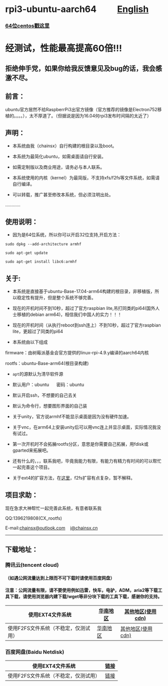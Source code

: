 # rpi3-ubuntu-aarch64          [English](https://github.com/chainsx/ubuntu64-rpi/blob/ubuntu-17.04-arm64/README-EN.md)

### [64位centos戳这里](https://github.com/chainsx/centos64-rpi)

# 经测试，性能最高提高60倍!!!

## 拒绝伸手党，如果你给我反馈意见及bug的话，我会感激不尽。

## 前言：

ubuntu官方居然不给RaspberrPi3出官方镜像（官方推荐的镜像是Electron752移植的。。。。），太不厚道了。（但据说是因为16.04何rpi3发布时间隔的太近了）

## 声明：

* 本系统由我（chainsx）自行构建的根目录以及boot。

* 本系统为最简化ubuntu，如需桌面请自行安装。

* 如需定制版以及商业用途，请务必与本人联系。

* 本系统使用的内核（kernel）为最简版，不支持xfs/f2fs等文件系统，如需请自行编译。

* 可以转载，推广甚至修改本系统，但必须注明出处。

…………

## 使用说明：

* 因为是64位系统，所以你可以开启32位支持,开启方法：

`sudo dpkg --add-architecture armhf`

`sudo apt-get update`

`sudo apt-get install libc6:armhf`

## 关于:

* 本系统是直接基于ubuntu-Base-17.04-arm64构建的根目录，非移植版，所以稳定性有提升，但是整个系统不够完善。


* 现在的开机时间不到10秒，超过了官方raspbian lite,吊打同类的pi64(国外人士移植的debian arm64)，相信我们中国人的实力！！！

* 现在的开机时间（从执行reboot到ssh连上）不到10秒，超过了官方raspbian lite，更超过了同类的pi64


* 本系统由以下组成

firmware：由树莓派基金会官方提供的linux-rpi-4.9.y编译的aarch64内核

rootfs：ubuntu-Base-arm64(根目录构建)

* `apt`的源默认为清华软件源


* 默认用户：ubuntu      密码：ubuntu  


* 默认开启ssh，不想要的自己去关

* 默认为命令行，想要图形界面的自己装

* 关于unity，官方说armhf不能显示桌面是因为没有硬件加速。

* 关于vnc，在arm64上安装unity后可以用vnc连上并显示桌面，实际情况我没有试过。

* 第一次开机时不会拓展rootfs分区，意思是你需要自己拓展，用fdisk或gparted来拓展吧。

* 还有什么的，，，联系我吧，毕竟我能力有限，有能力有精力有时间的可以帮忙一起完善这个项目。

* 关于ext4的扩容方法，在[这里](https://github.com/chainsx/ubuntu64-rpi/blob/ubuntu-17.04-arm64/Documentation/expand-file-system.md)，f2fs扩容有点复杂，暂不解释。

## 项目求助：

现在急求大神帮忙一起完善此系统，有意者联系我

QQ:1396219808(CX_rootfs)

E-mail:chainsx@outlook.com    i@chainsx.cn

**********************

## 下载地址：

### 腾讯云(tencent cloud)

#### （如遇公网流量达到上限而不可下载时请使用百度网盘）

#### 注意：公网流量有限，请不要使用例如迅雷，快车，电驴，ADM，aria2等下载工具下载，请使用浏览器内建下载/wget等非分块下载的工具下载，感谢你的支持。

|使用EXT4文件系统| [华南地区](http://chainsx-1253770712.coscd.myqcloud.com/ubuntu-17.04-arm64-ext4-RaspberryPi3.img.xz) | [其他地区(使用cdn)](http://chainsx-1253770712.file.myqcloud.com/ubuntu-17.04-arm64-ext4-RaspberryPi3.img.xz) |
|-------|--------|-------|
|使用F2FS文件系统（不稳定，仅测试用）| [华南地区](http://chainsx-1253770712.coscd.myqcloud.com/ubuntu-17.04-arm64-f2fs-RaspberryPi3.img.xz) | [其他地区(使用cdn)](http://chainsx-1253770712.file.myqcloud.com/ubuntu-17.04-arm64-f2fs-RaspberryPi3.img.xz) |

### 百度网盘(Baidu Netdisk)

|使用EXT4文件系统|[链接](https://pan.baidu.com/s/1c2325k0)|
|------|--------|
|使用F2FS文件系统（不稳定，仅测试用）|[链接](https://pan.baidu.com/s/1skDBpq1)|
